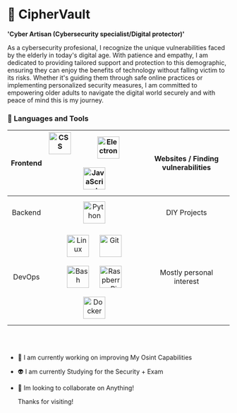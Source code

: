 # 🚴 CipherVault

**'Cyber Artisan (Cybersecurity specialist/Digital protector)'**

As a cybersecurity profesional, I recognize the unique vulnerabilities faced by the elderly in today's digital age. 
With patience and empathy, I am dedicated to providing tailored support and protection to this demographic, ensuring they can enjoy the benefits 
of technology without falling victim to its risks. Whether it's guiding them through safe online practices
or implementing personalized security measures, I am committed to empowering older adults to navigate the digital world securely and with peace of mind this is my journey.

### 🧰 Languages and Tools
<!--
Empowering all in cybersecurity
-->  

| Frontend | <img align="left" alt="CSS" width="50px" style="padding-right:10px;" src="https://cdn.jsdelivr.net/gh/devicons/devicon/icons/css3/css3-plain.svg" /> <img style="margin: 10px" src="https://profilinator.rishav.dev/skills-assets/electron-original.svg" alt="Electron" height="50" /> <img style="margin: 10px" src="https://profilinator.rishav.dev/skills-assets/javascript-original.svg" alt="JavaScript" height="50" /> | Websites / Finding vulnerabilities | 
| :---: | :---: | :---: |
| Backend | <img style="margin: 10px" src="https://profilinator.rishav.dev/skills-assets/python-original.svg" alt="Python" height="50" /> | DIY Projects
| DevOps | <img style="margin: 10px" src="https://profilinator.rishav.dev/skills-assets/linux-original.svg" alt="Linux" height="50" /> <img style="margin: 10px" src="https://profilinator.rishav.dev/skills-assets/git-scm-icon.svg" alt="Git" height="50" /> <img style="margin: 10px" src="https://profilinator.rishav.dev/skills-assets/gnu_bash-icon.svg" alt="Bash" height="50" /> <img style="margin: 10px" src="https://upload.wikimedia.org/wikipedia/de/thumb/c/cb/Raspberry_Pi_Logo.svg/570px-Raspberry_Pi_Logo.svg.png" alt="Raspberry Pi" height="50" /> <img style="margin: 10px" src="https://profilinator.rishav.dev/skills-assets/docker-original-wordmark.svg" alt="Docker" height="50" />| Mostly personal interest |

<br><br>

- 🤖 I am currently working on improving My Osint Capabilities
- 👽 I am currently Studying for the Security + Exam
- 👾 Im looking to collaborate on Anything!

  Thanks for visiting!
